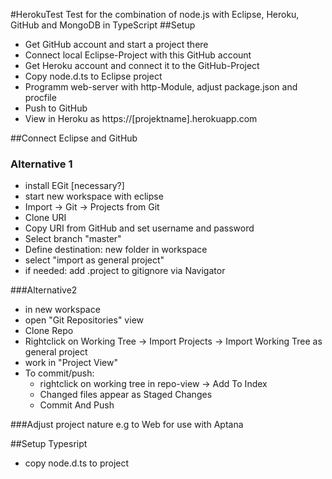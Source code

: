 #HerokuTest
Test for the combination of node.js with Eclipse, Heroku, GitHub and MongoDB in TypeScript
##Setup
* Get GitHub account and start a project there
* Connect local Eclipse-Project with this GitHub account
* Get Heroku account and connect it to the GitHub-Project
* Copy node.d.ts to Eclipse project
* Programm web-server with http-Module, adjust package.json and procfile
* Push to GitHub
* View in Heroku as https://[projektname].herokuapp.com

##Connect Eclipse and GitHub

### Alternative 1
- install EGit [necessary?]
- start new workspace with eclipse
- Import -> Git -> Projects from Git
- Clone URI
- Copy URI from GitHub and set username and password
- Select branch "master"
- Define destination: new folder in workspace
- select "import as general project"
- if needed: add .project to gitignore via Navigator

###Alternative2
- in new workspace
- open "Git Repositories" view
- Clone Repo
- Rightclick on Working Tree -> Import Projects -> Import Working Tree as general project
- work in "Project View"
- To commit/push:
  - rightclick on working tree in repo-view -> Add To Index
  - Changed files appear as Staged Changes
  - Commit And Push

###Adjust project nature
e.g to Web for use with Aptana

##Setup Typesript
- copy node.d.ts to project


